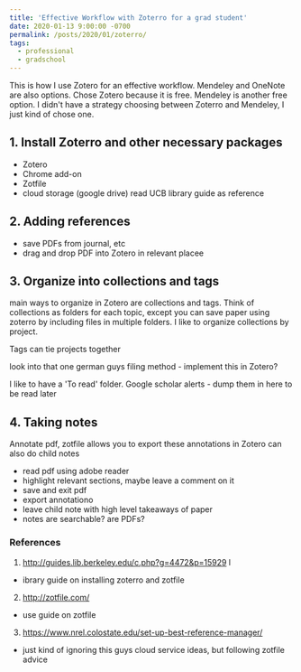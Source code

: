 ```yaml
---
title: 'Effective Workflow with Zoterro for a grad student'
date: 2020-01-13 9:00:00 -0700
permalink: /posts/2020/01/zoterro/
tags:
  - professional
  - gradschool
---
```


This is how I use Zotero for an effective workflow. Mendeley and OneNote are also options. Chose Zotero because it is free. Mendeley is another free option. I didn't have a strategy choosing between Zoterro and Mendeley, I just kind of chose one. 

## 1. Install Zoterro and other necessary packages
 - Zotero
 - Chrome add-on
 - Zotfile
 - cloud storage (google drive)
 read UCB library guide as reference

## 2. Adding references
- save PDFs from journal, etc
- drag and drop PDF into Zotero in relevant placee 


## 3. Organize into collections and tags
main ways to organize in Zotero are collections and tags. Think of collections as folders for each topic, except you can save paper using zoterro by including files in multiple folders. I like to organize collections by project. 

Tags can tie projects together

look into that one german guys filing method - implement this in Zotero?

I like to have a 'To read' folder. Google scholar alerts - dump them in here to be read later

## 4. Taking notes
Annotate pdf, zotfile allows you to export these annotations in Zotero
can also do child notes 
- read pdf using adobe reader
- highlight relevant sections, maybe leave a comment on it
- save and exit pdf
- export annotationo
- leave child note with high level takeaways of paper
- notes are searchable? are PDFs?



### References
1. http://guides.lib.berkeley.edu/c.php?g=4472&p=15929 l
  - ibrary guide on installing zoterro and zotfile
2. http://zotfile.com/ 
  - use guide on zotfile
3. https://www.nrel.colostate.edu/set-up-best-reference-manager/
 - just kind of ignoring this guys cloud service ideas, but following zotfile advice